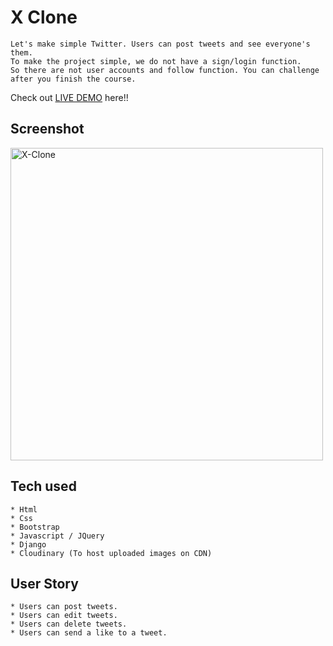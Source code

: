 # X Clone
```
Let's make simple Twitter. Users can post tweets and see everyone's them.
To make the project simple, we do not have a sign/login function.
So there are not user accounts and follow function. You can challenge after you finish the course.
```

Check out [LIVE DEMO](https://x-clone-yc6u.onrender.com/) here!!


## Screenshot

<img src="https://res.cloudinary.com/denmnkoks/image/upload/v1722571876/Screenshot_2024-08-02_at_9.40.35_AM_cg5mdu.png" alt="X-Clone" width="500"/>





## Tech used
```
* Html
* Css
* Bootstrap
* Javascript / JQuery
* Django
* Cloudinary (To host uploaded images on CDN)
```

## User Story
```
* Users can post tweets.
* Users can edit tweets.
* Users can delete tweets.
* Users can send a like to a tweet.
```
